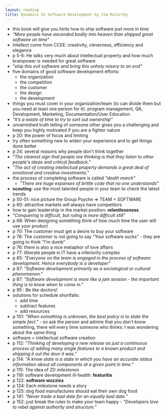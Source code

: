 ```yaml
---
layout: reading
title: Dynamics In Software Development by Jim McCarthy
---
```


- this book will give you hints how to ship software just more in time
- *“More people have ascended bodily into heaven than shipped great software on time”*
- Intellect come from CCEE: creativity, cleverness, efficiency and elegance
- p 5-6: He talks very much about intellectual property and how much brainpower is needed for great software
- *"ship this evil software and bring this unholy misery to an end"*
- five domains of good software development efforts:
  - the organization
  - the competition
  - the customer
  - the design
  - the development
- things you must cover in your organization/team (to can divide them but you need at least one person for it): program
  management, QA, Development, Marketing, Documentation/User Education
- *"It’s a waste of time to try to sort out ownership"*
- unvarnished truth telling of someone other gives you a challenging and keep you highly motivated if you are a fighter
  nature
- p 20: the power of focus and limiting
- try often something new to widen your experience and to get things done better
- p 24: several reasons why people don't think together
- *"The clearest sign that people are thinking is that they listen to other people's ideas and critical feedback."*
- *"The act of creating intellectual property demands a great deal of emotional and creative investments."*
- the process of completing software is called *"death march"*
  -  *"There are huge expanses of brittle code that no one understands"*
- **scouting**: use the most talented people in your team to check the latest trends
- p 50-51: nice picture the Group Psyche => TEAM = SOFTWARE
- p 60: attractive markets will always have competitors
- how to gain leadership in the market position: **relentlessness**
- *"Conquering is difficult, but ruling is more difficult still"*
- p 68: When designing something think of how much time the user will use your product
- p 70: The customer must get a desire to buy your software
- p 76: The customer is not going to say "Your software sucks" - they are going to think "I'm dumb"
- p 76: there is also a nice metaphor of love affairs
- p 77: illiterate people in IT have a inferiority complex
- p 85: *"Everyone on the team is engaged in the process of software development. Hence everybody is a developer"*
- p 87: *"Software development primarily as a sociological or cultural phenomenon."*
- p 87: *"Software development is more like a jam session - the important thing is to know when to come in."*
- p 95 : Be like doctors!
- solutions for schedule shortfalls:
  - add time
  - subtract features
  - add resources
- p 101: *"When something is unknown, the best policy is to state the simple fact."* - so ask the person and admire that
  you don't know something, there will every time someone who thinks: I was wondering about the same thing
- software = intellectual software creation
- p 112: *"Thinking of developing a new release as just a continuous process of adding many single features to a known
  product and shipping it out the door it was."*
- p 114: *"A know state is a state in which you have an accurate status information about all components at a given
  point in time."*
- p 115: The idea of ZD *milestones*
- p 119: software development ill-health: **featuritis**
- p 122: **software wuzzies**
- p 124: Each milestone needs a story
- p 125: dog food manufactures should eat their own dog food
- p 141: *"Never trade a bad date for an equally bad date."*
- p 152: just break the rules to make your team happy - *"Developers love to rebel against authority and structure."*

